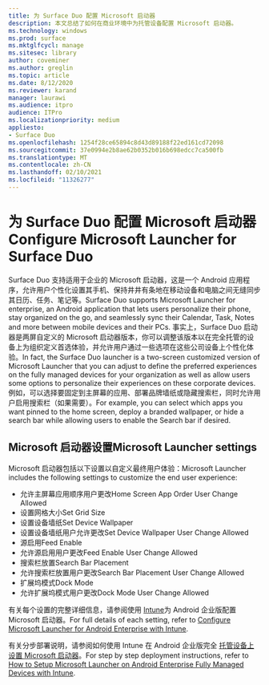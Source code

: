 ```yaml
---
title: 为 Surface Duo 配置 Microsoft 启动器
description: 本文总结了如何在商业环境中为托管设备配置 Microsoft 启动器。
ms.technology: windows
ms.prod: surface
ms.mktglfcycl: manage
ms.sitesec: library
author: coveminer
ms.author: greglin
ms.topic: article
ms.date: 8/12/2020
ms.reviewer: karand
manager: laurawi
ms.audience: itpro
audience: ITPro
ms.localizationpriority: medium
appliesto:
- Surface Duo
ms.openlocfilehash: 1254f28ce65894c8d43d89188f22ed161cd72098
ms.sourcegitcommit: 37e0994e2b8ae62b0352b016b698edcc7ca500fb
ms.translationtype: MT
ms.contentlocale: zh-CN
ms.lasthandoff: 02/10/2021
ms.locfileid: "11326277"
---
```

# <span data-ttu-id="16528-103">为 Surface Duo 配置 Microsoft 启动器</span><span class="sxs-lookup"><span data-stu-id="16528-103">Configure Microsoft Launcher for Surface Duo</span></span>

<span data-ttu-id="16528-104">Surface Duo 支持适用于企业的 Microsoft 启动器，这是一个 Android 应用程序，允许用户个性化设置其手机、保持井井有条地在移动设备和电脑之间无缝同步其日历、任务、笔记等。</span><span class="sxs-lookup"><span data-stu-id="16528-104">Surface Duo supports Microsoft Launcher for enterprise, an Android application that lets users personalize their phone, stay organized on the go, and seamlessly sync their Calendar, Task, Notes and more between mobile devices and their PCs.</span></span> <span data-ttu-id="16528-105">事实上，Surface Duo 启动器是两屏自定义的 Microsoft 启动器版本，你可以调整该版本以在完全托管的设备上为组织定义首选体验，并允许用户通过一些选项在这些公司设备上个性化体验。</span><span class="sxs-lookup"><span data-stu-id="16528-105">In fact, the Surface Duo launcher is a two-screen customized version of  Microsoft Launcher that you can adjust to define the preferred experiences on the fully managed devices for your organization as well as allow users some options to personalize their experiences on these corporate devices.</span></span> <span data-ttu-id="16528-106">例如，可以选择要固定到主屏幕的应用、部署品牌墙纸或隐藏搜索栏，同时允许用户启用搜索栏（如果需要）。</span><span class="sxs-lookup"><span data-stu-id="16528-106">For example, you can select which apps you want pinned to the home screen, deploy a branded wallpaper, or hide a search bar while allowing users to enable the Search bar if desired.</span></span>

## <span data-ttu-id="16528-107">Microsoft 启动器设置</span><span class="sxs-lookup"><span data-stu-id="16528-107">Microsoft Launcher settings</span></span>

<span data-ttu-id="16528-108">Microsoft 启动器包括以下设置以自定义最终用户体验：</span><span class="sxs-lookup"><span data-stu-id="16528-108">Microsoft Launcher includes the following settings to customize the end user experience:</span></span>


- <span data-ttu-id="16528-109">允许主屏幕应用顺序用户更改</span><span class="sxs-lookup"><span data-stu-id="16528-109">Home Screen App Order User Change Allowed</span></span>
- <span data-ttu-id="16528-110">设置网格大小</span><span class="sxs-lookup"><span data-stu-id="16528-110">Set Grid Size</span></span>
- <span data-ttu-id="16528-111">设置设备墙纸</span><span class="sxs-lookup"><span data-stu-id="16528-111">Set Device Wallpaper</span></span>
- <span data-ttu-id="16528-112">设置设备墙纸用户允许更改</span><span class="sxs-lookup"><span data-stu-id="16528-112">Set Device Wallpaper User Change Allowed</span></span>
- <span data-ttu-id="16528-113">源启用</span><span class="sxs-lookup"><span data-stu-id="16528-113">Feed Enable</span></span>
- <span data-ttu-id="16528-114">允许源启用用户更改</span><span class="sxs-lookup"><span data-stu-id="16528-114">Feed Enable User Change Allowed</span></span>
- <span data-ttu-id="16528-115">搜索栏放置</span><span class="sxs-lookup"><span data-stu-id="16528-115">Search Bar Placement</span></span>
- <span data-ttu-id="16528-116">允许搜索栏放置用户更改</span><span class="sxs-lookup"><span data-stu-id="16528-116">Search Bar Placement User Change Allowed</span></span>
- <span data-ttu-id="16528-117">扩展坞模式</span><span class="sxs-lookup"><span data-stu-id="16528-117">Dock Mode</span></span>
- <span data-ttu-id="16528-118">允许扩展坞模式用户更改</span><span class="sxs-lookup"><span data-stu-id="16528-118">Dock Mode User Change Allowed</span></span>

<span data-ttu-id="16528-119">有关每个设置的完整详细信息，请参阅使用 [Intune](https://docs.microsoft.com/mem/intune/apps/configure-microsoft-launcher)为 Android 企业版配置 Microsoft 启动器。</span><span class="sxs-lookup"><span data-stu-id="16528-119">For full details of each setting, refer to [Configure Microsoft Launcher for Android Enterprise with Intune](https://docs.microsoft.com/mem/intune/apps/configure-microsoft-launcher).</span></span>

<span data-ttu-id="16528-120">有关分步部署说明，请参阅如何使用 Intune 在 Android 企业版完全 [托管设备上设置 Microsoft 启动器](https://techcommunity.microsoft.com/t5/intune-customer-success/how-to-setup-microsoft-launcher-on-android-enterprise-fully/ba-p/1482134)。</span><span class="sxs-lookup"><span data-stu-id="16528-120">For step by step deployment instructions, refer to [How to Setup Microsoft Launcher on Android Enterprise Fully Managed Devices with Intune](https://techcommunity.microsoft.com/t5/intune-customer-success/how-to-setup-microsoft-launcher-on-android-enterprise-fully/ba-p/1482134).</span></span>
